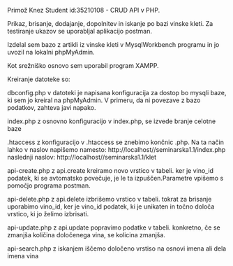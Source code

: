 Primož Knez Student id:35210108 - CRUD API v PHP.


Prikaz, brisanje, dodajanje, dopolnitev in iskanje po bazi vinske kleti.
Za testiranje ukazov se uporabljal aplikacijo postman.

Izdelal sem bazo z artikli iz vinske kleti v MysqlWorkbench programu in jo uvozil na lokalni phpMyAdmin.

Kot srežniško osnovo sem uporabil program XAMPP.

Kreiranje datoteke so:

dbconfig.php
    v datoteki je napisana konfiguracija za dostop bo mysqli baze, ki sem jo kreiral na phpMyAdmin. 
    V primeru, da ni povezave z bazo podatkov, zahteva javi napako.

index.php
    z osnovno konfiguracijo v index.php, se izvede branje celotne baze 


.htaccess
    z konfiguracijo v .htaccess se znebimo končnic .php. Na ta način lahko v naslov napišemo namesto:
    http://localhost//seminarska1.1/index.php  
    naslednji naslov:
    http://localhost//seminarska1.1/klet


api-create.php
    z api.create kreiramo novo vrstico v tabeli.
    ker je vino_id podatek, ki se avtomatsko povečuje, je le ta izpuščen.Parametre vpišemo s pomočjo programa postman.

api-delete.php
    z api.delete izbrišemo vrstico v tabeli.
    tokrat za brisanje uporabimo vino_id, ker je vino_id podatek, ki je unikaten in točno določa vrstico, ki jo želimo izbrisati.

api-update.php
    z api.update popravimo podatke v tabeli.
    konkretno, če se zmanjša količina določenega vina, se kolicina zmanjša.

    
api-search.php
    z iskanjem iščemo določeno vrstiso na osnovi imena ali dela imena vina



